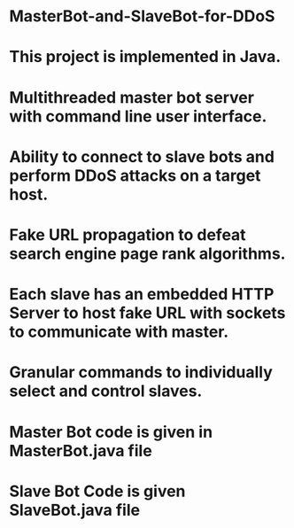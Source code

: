 # MasterBot-and-SlaveBot-for-DDoS
#	This project is implemented in Java. 
#	Multithreaded master bot server with command line user interface.
#	Ability to connect to slave bots and perform DDoS attacks on a target host.
#	Fake URL propagation to defeat search engine page rank algorithms.
#	Each slave has an embedded HTTP Server to host fake URL with sockets to communicate with master.
#	Granular commands to individually select and control slaves.
#	Master Bot code is given in MasterBot.java file
#	Slave Bot Code is given SlaveBot.java file

